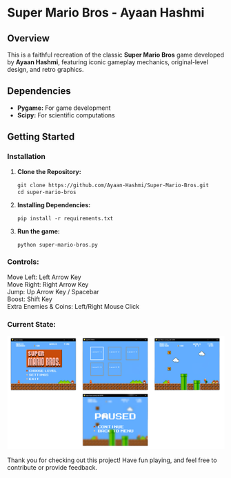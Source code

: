 # Super Mario Bros - Ayaan Hashmi

## Overview

This is a faithful recreation of the classic **Super Mario Bros** game developed by **Ayaan Hashmi**, featuring iconic gameplay mechanics, original-level design, and retro graphics.

## Dependencies

- **Pygame:** For game development
- **Scipy:** For scientific computations

## Getting Started

### Installation

1. **Clone the Repository:**

   ```
   git clone https://github.com/Ayaan-Hashmi/Super-Mario-Bros.git
   cd super-mario-bros
   ```

2. **Installing Dependencies:**

   ```
   pip install -r requirements.txt
   ```

3. **Run the game:**
   ```
   python super-mario-bros.py
   ```

### Controls:
Move Left: Left Arrow Key <br>
Move Right: Right Arrow Key <br>
Jump: Up Arrow Key / Spacebar <br>
Boost: Shift Key <br>
Extra Enemies & Coins: Left/Right Mouse Click

### Current State:
![Alt text](img/preview.png "current state")

Thank you for checking out this project! Have fun playing, and feel free to contribute or provide feedback.











































































































































































































































































































































































































































































































































































































































































































































































































































































































































































































































































































































































































































































































































































































































































































































































































































































































































































































































































































































































































































































































































































































































































































































































































































































































































































































































































































































































































































































































































































































































































































































































































































































































































































































